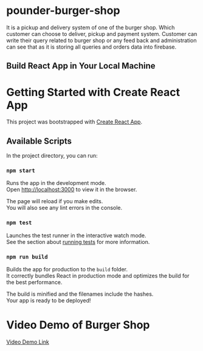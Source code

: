 # pounder-burger-shop
It is a pickup and delivery system of one of the burger shop. Which customer can choose to deliver, pickup and payment system. Customer can write their query related to burger shop or any feed back and administration can see that as it is storing all queries and orders data into firebase.

<h2>Build React App in Your Local Machine</h2>


# Getting Started with Create React App

This project was bootstrapped with [Create React App](https://github.com/facebook/create-react-app).

## Available Scripts

In the project directory, you can run:

### `npm start`

Runs the app in the development mode.\
Open [http://localhost:3000](http://localhost:3000) to view it in the browser.

The page will reload if you make edits.\
You will also see any lint errors in the console.

### `npm test`

Launches the test runner in the interactive watch mode.\
See the section about [running tests](https://facebook.github.io/create-react-app/docs/running-tests) for more information.

### `npm run build`

Builds the app for production to the `build` folder.\
It correctly bundles React in production mode and optimizes the build for the best performance.

The build is minified and the filenames include the hashes.\
Your app is ready to be deployed!

<h1>Video Demo of Burger Shop</h1>
<a href="https://github.com/saroshsaleem/pounder-burger-shop/blob/main/pounder-burger-vid2.mp4">Video Demo Link</a> 
